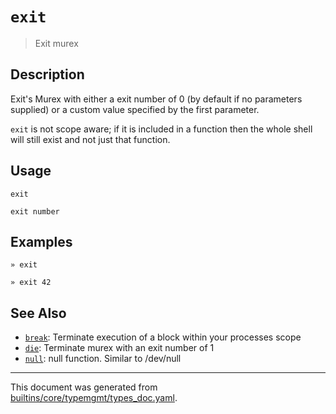 # `exit`

> Exit murex

## Description

Exit's Murex with either a exit number of 0 (by default if no parameters
supplied) or a custom value specified by the first parameter.

`exit` is not scope aware; if it is included in a function then the whole
shell will still exist and not just that function.

## Usage

```
exit

exit number
```

## Examples

```
» exit
```

```
» exit 42
```

## See Also

* [`break`](../commands/break.md):
  Terminate execution of a block within your processes scope
* [`die`](../commands/die.md):
  Terminate murex with an exit number of 1
* [`null`](../commands/devnull.md):
  null function. Similar to /dev/null

<hr/>

This document was generated from [builtins/core/typemgmt/types_doc.yaml](https://github.com/lmorg/murex/blob/master/builtins/core/typemgmt/types_doc.yaml).